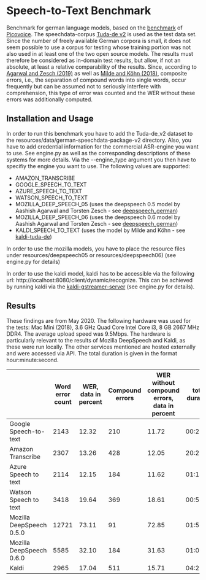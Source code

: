 # Speech-to-Text Benchmark

Benchmark for german language models, based on the [benchmark]((https://github.com/Picovoice/speech-to-text-benchmark)) of [Picovoice](https://picovoice.ai).
 The speechdata-corpus [Tuda-de v2](https://www.inf.uni-hamburg.de/en/inst/ab/lt/resources/data/acoustic-models.html) is used as the test data set. 
Since the number of freely available German corpora is small, it does not seem possible to use a corpus for testing whose training portion was not also used in at least one of the two open source models. The results must therefore be considered as in-domain test results, but allow, if not an absolute, at least a relative comparability of the results. Since, according to [Agarwal and Zesch (2019)](https://www.researchgate.net/publication/336532830_German_End-to-end_Speech_Recognition_based_on_DeepSpeech) as well as [Milde and Köhn (2018)](https://ieeexplore.ieee.org/abstract/document/8578033), composite errors, i.e., the separation of compound words into single words, occur frequently but can be assumed not to seriously interfere with comprehension, this type of error was counted and the WER without these errors was additionally computed. 

## Installation and Usage

In order to run this benchmark you have to add the Tuda-de_v2 dataset to the resources/data/german-speechdata-package-v2 directory. Also, you have to add credential information for the commercial ASR-engine you want to use. See engine.py as well as the corresponding descriptions of these systems for more details. Via the --engine_type argument you then have to specifiy the engine you want to use. The following values are supported: 
* AMAZON_TRANSCRIBE
* GOOGLE_SPEECH_TO_TEXT
* AZURE_SPEECH_TO_TEXT
* WATSON_SPEECH_TO_TEXT
* MOZILLA_DEEP_SPEECH_05 (uses the deepspeech 0.5 model by Aashish Agarwal and Torsten Zesch - see [deepspeech_german](https://github.com/AASHISHAG/deepspeech-german))
* MOZILLA_DEEP_SPEECH_06 (uses the deepspeech 0.6 model by Aashish Agarwal and Torsten Zesch - see [deepspeech_german](https://github.com/AASHISHAG/deepspeech-german))
* KALDI_SPEECH_TO_TEXT (uses the model by Milde and Köhn - see [kaldi-tuda-de](https://github.com/uhh-lt/kaldi-tuda-de))

In order to use the mozilla models, you have to place the resource files under resources/deepspeech05 or resources/deepspeech06) (see engine.py for details)

In order to use the kaldi model, kaldi has to be accessible via the following url: http://localhost:8080/client/dynamic/recognize. This can be achieved by running kaldi via the [kaldi-gstreamer-server](https://github.com/alumae/kaldi-gstreamer-server) (see engine.py for details). 

## Results

These findings are from May 2020. The following hardware was used for the tests: Mac Mini (2018), 3.6 GHz Quad Core Intel Core i3, 8 GB 2667 MHz DDR4. The average upload speed was 9.5Mbps. The hardware is particularly relevant to the results of Mozilla DeepSpeech and Kaldi, as these were run locally. The other services mentioned are hosted externally and were accessed via API. The total duration is given in the format hour:minute:second.

| | Word error count |	WER, data in percent	| Compound errors |	WER without compound errors, data in percent |	total duration 
|--|--------------|-------------------------|-----------------|----------------------------------------------|------------
Google Speech-to-text |	2143 |	12.32 |	210 |	11.72 |	00:29:48
Amazon Transcribe |	2307 |	13.26 |	428 | 12.05 | 20:26:01
Azure Speech to text |	2114 |	12.15 |	184 |	11.62 |	01:14:02
Watson Speech to text |	3418	| 19.64 |	369 |	18.61 |	00:52:54
Mozilla DeepSpeech 0.5.0 | 	12721 |	73.11 |	91	| 72.85 |	01:56:00
Mozilla DeepSpeech 0.6.0 |	5585 |	32.10 |	184 |	31.63 |	01:05:00
Kaldi |	2965	| 17.04 |	511 |	15.71 |	04:26:42
